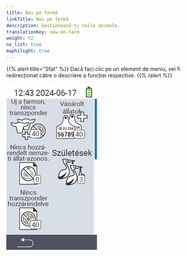 ```yaml
---
title: Nou pe fermă
linkTitle: Nou pe fermă
description: Gestionează-ți noile animale.
translationKey: new-on-farm
weight: 52
no_list: true
maphilight: true
---
```

{{% alert title="Sfat" %}}
Dacă faci clic pe un element de meniu, vei fi redirecționat către o descriere a funcției respective.
{{% /alert %}}

<img src="images/newonfarm.png" alt="VitalControl Nou pe fermă" title="Nou pe fermă" usemap="#workmap" class="maphilight" />

<map name="workmap">
  <area shape="rect" coords="3,40,116,160" alt="Nou pe fermă, fără transponder" title="Aici atribui un transponder noilor animale fără transponder&#10;Clic mouse: deschide documentația" href="/en/docs/new-on-farm/new-no-transponder/">
  <area shape="rect" coords="3,160,116,280" alt="Fără ID național de animal atribuit" title="Aici poți vedea toate animalele cărora nu li s-a atribuit încă un ID național de animal și poți atribui un ID național de animal&#10;Clic mouse: deschide documentația" href="/en/docs/new-on-farm/no-national-animal-id-assigned/">
  <area shape="rect" coords="3,280,116,399" alt="Fără transponder atribuit" title="Aici poți vedea toate animalele cărora nu li s-a atribuit încă un transponder și poți atribui un transponder acestora&#10;Clic mouse: deschide documentația" href="/en/docs/new-on-farm/no-transponder-assigned/">

  <area shape="rect" coords="116,40,230,160" alt="Animale achiziționate" title="Aici poți vedea achizițiile tale curente și exporta datele&#10;Clic mouse: deschide documentația" href="/en/docs/new-on-farm/purchased-animals/">
  <area shape="rect" coords="116,160,230,280" alt="Nașteri" title="Aici poți vedea nașterile tale și crea un fișier de export&#10;Clic mouse: deschide documentația" href="/en/docs/new-on-farm/births/">
  <area shape="rect" coords="1,401,100,439" alt="Înapoi" title="Salt înapoi un nivel&#10;Clic mouse: către documentație" href="/en/docs/menu/mainmenu/">
</map>

